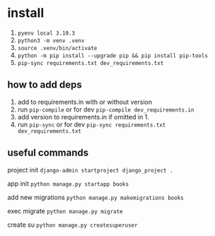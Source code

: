 # install

1. `pyenv local 3.10.3`
2. `python3 -m venv .venv`
3. `source .venv/bin/activate`
4. `python -m pip install --upgrade pip && pip install pip-tools`
5. `pip-sync requirements.txt dev_requirements.txt`

## how to add deps

1. add to requirements.in with or without version
2. run `pip-compile` or for dev `pip-compile dev_requirements.in`
3. add version to requirements.in if omitted in 1.
4. run `pip-sync` or for dev `pip-sync requirements.txt dev_requirements.txt`

## useful commands

project init `django-admin startproject django_project . `

app init `python manage.py startapp books`

add new migrations `python manage.py makemigrations books`

exec migrate `python manage.py migrate`

create su `python manage.py createsuperuser`
